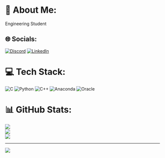 # 💫 About Me:
Engineering Student


## 🌐 Socials:
[![Discord](https://img.shields.io/badge/Discord-%237289DA.svg?logo=discord&logoColor=white)](https://discord.gg/varalakshmi) [![LinkedIn](https://img.shields.io/badge/LinkedIn-%230077B5.svg?logo=linkedin&logoColor=white)](https://linkedin.com/in/varalakshmi) 

# 💻 Tech Stack:
![C](https://img.shields.io/badge/c-%2300599C.svg?style=flat-square&logo=c&logoColor=white) ![Python](https://img.shields.io/badge/python-3670A0?style=flat-square&logo=python&logoColor=ffdd54) ![C++](https://img.shields.io/badge/c++-%2300599C.svg?style=flat-square&logo=c%2B%2B&logoColor=white) ![Anaconda](https://img.shields.io/badge/Anaconda-%2344A833.svg?style=flat-square&logo=anaconda&logoColor=white) ![Oracle](https://img.shields.io/badge/Oracle-F80000?style=flat-square&logo=oracle&logoColor=white)
# 📊 GitHub Stats:
![](https://github-readme-stats.vercel.app/api?username=Varalakshmi&theme=dark&hide_border=false&include_all_commits=false&count_private=false)<br/>
![](https://nirzak-streak-stats.vercel.app/?user=Varalakshmi&theme=dark&hide_border=false)<br/>
![](https://github-readme-stats.vercel.app/api/top-langs/?username=Varalakshmi&theme=dark&hide_border=false&include_all_commits=false&count_private=false&layout=compact)

---
[![](https://visitcount.itsvg.in/api?id=Varalakshmi&icon=0&color=0)](https://visitcount.itsvg.in)



